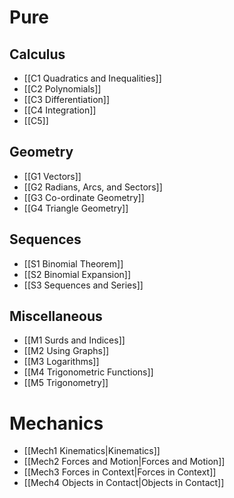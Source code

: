 # Pure
## Calculus
- [[C1 Quadratics and Inequalities]]
- [[C2 Polynomials]]
- [[C3 Differentiation]]
- [[C4 Integration]]
- [[C5]]
## Geometry
- [[G1 Vectors]]
- [[G2 Radians, Arcs, and Sectors]]
- [[G3 Co-ordinate Geometry]]
- [[G4 Triangle Geometry]]

## Sequences
- [[S1 Binomial Theorem]]
- [[S2 Binomial Expansion]]
- [[S3 Sequences and Series]]

## Miscellaneous
- [[M1 Surds and Indices]]
- [[M2 Using Graphs]]
- [[M3 Logarithms]]
- [[M4 Trigonometric Functions]]
- [[M5 Trigonometry]]

# Mechanics
- [[Mech1 Kinematics|Kinematics]]
- [[Mech2 Forces and Motion|Forces and Motion]]
- [[Mech3 Forces in Context|Forces in Context]]
- [[Mech4 Objects in Contact|Objects in Contact]]
